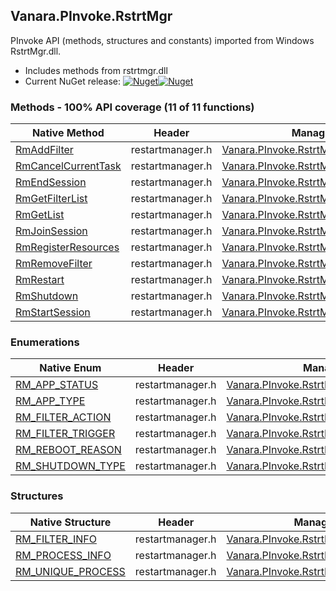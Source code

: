 ## Vanara.PInvoke.RstrtMgr  
PInvoke API (methods, structures and constants) imported from Windows RstrtMgr.dll.

- Includes methods from rstrtmgr.dll  
- Current NuGet release: [![Nuget](https://img.shields.io/nuget/v/Vanara.PInvoke.RstrtMgr?logo=nuget&style=flat-square)![Nuget](https://img.shields.io/nuget/dt/Vanara.PInvoke.RstrtMgr?label=%20&style=flat-square)](https://www.nuget.org/packages/Vanara.PInvoke.RstrtMgr)  
### Methods - 100% API coverage (11 of 11 functions)  
Native Method | Header | Managed Method  
--- | --- | ---  
[RmAddFilter](https://www.google.com/search?num=5&q=RmAddFilter+site%3Adocs.microsoft.com) | restartmanager.h | [Vanara.PInvoke.RstrtMgr.RmAddFilter](https://github.com/dahall/Vanara/search?l=C%23&q=RmAddFilter)  
[RmCancelCurrentTask](https://www.google.com/search?num=5&q=RmCancelCurrentTask+site%3Adocs.microsoft.com) | restartmanager.h | [Vanara.PInvoke.RstrtMgr.RmCancelCurrentTask](https://github.com/dahall/Vanara/search?l=C%23&q=RmCancelCurrentTask)  
[RmEndSession](https://www.google.com/search?num=5&q=RmEndSession+site%3Adocs.microsoft.com) | restartmanager.h | [Vanara.PInvoke.RstrtMgr.RmEndSession](https://github.com/dahall/Vanara/search?l=C%23&q=RmEndSession)  
[RmGetFilterList](https://www.google.com/search?num=5&q=RmGetFilterList+site%3Adocs.microsoft.com) | restartmanager.h | [Vanara.PInvoke.RstrtMgr.RmGetFilterList](https://github.com/dahall/Vanara/search?l=C%23&q=RmGetFilterList)  
[RmGetList](https://www.google.com/search?num=5&q=RmGetList+site%3Adocs.microsoft.com) | restartmanager.h | [Vanara.PInvoke.RstrtMgr.RmGetList](https://github.com/dahall/Vanara/search?l=C%23&q=RmGetList)  
[RmJoinSession](https://www.google.com/search?num=5&q=RmJoinSession+site%3Adocs.microsoft.com) | restartmanager.h | [Vanara.PInvoke.RstrtMgr.RmJoinSession](https://github.com/dahall/Vanara/search?l=C%23&q=RmJoinSession)  
[RmRegisterResources](https://www.google.com/search?num=5&q=RmRegisterResources+site%3Adocs.microsoft.com) | restartmanager.h | [Vanara.PInvoke.RstrtMgr.RmRegisterResources](https://github.com/dahall/Vanara/search?l=C%23&q=RmRegisterResources)  
[RmRemoveFilter](https://www.google.com/search?num=5&q=RmRemoveFilter+site%3Adocs.microsoft.com) | restartmanager.h | [Vanara.PInvoke.RstrtMgr.RmRemoveFilter](https://github.com/dahall/Vanara/search?l=C%23&q=RmRemoveFilter)  
[RmRestart](https://www.google.com/search?num=5&q=RmRestart+site%3Adocs.microsoft.com) | restartmanager.h | [Vanara.PInvoke.RstrtMgr.RmRestart](https://github.com/dahall/Vanara/search?l=C%23&q=RmRestart)  
[RmShutdown](https://www.google.com/search?num=5&q=RmShutdown+site%3Adocs.microsoft.com) | restartmanager.h | [Vanara.PInvoke.RstrtMgr.RmShutdown](https://github.com/dahall/Vanara/search?l=C%23&q=RmShutdown)  
[RmStartSession](https://www.google.com/search?num=5&q=RmStartSession+site%3Adocs.microsoft.com) | restartmanager.h | [Vanara.PInvoke.RstrtMgr.RmStartSession](https://github.com/dahall/Vanara/search?l=C%23&q=RmStartSession)  
### Enumerations  
Native Enum | Header | Managed Enum  
--- | --- | ---  
[RM_APP_STATUS](https://www.google.com/search?num=5&q=RM_APP_STATUS+site%3Adocs.microsoft.com) | restartmanager.h | [Vanara.PInvoke.RstrtMgr.RM_APP_STATUS](https://github.com/dahall/Vanara/search?l=C%23&q=RM_APP_STATUS)  
[RM_APP_TYPE](https://www.google.com/search?num=5&q=RM_APP_TYPE+site%3Adocs.microsoft.com) | restartmanager.h | [Vanara.PInvoke.RstrtMgr.RM_APP_TYPE](https://github.com/dahall/Vanara/search?l=C%23&q=RM_APP_TYPE)  
[RM_FILTER_ACTION](https://www.google.com/search?num=5&q=RM_FILTER_ACTION+site%3Adocs.microsoft.com) | restartmanager.h | [Vanara.PInvoke.RstrtMgr.RM_FILTER_ACTION](https://github.com/dahall/Vanara/search?l=C%23&q=RM_FILTER_ACTION)  
[RM_FILTER_TRIGGER](https://www.google.com/search?num=5&q=RM_FILTER_TRIGGER+site%3Adocs.microsoft.com) | restartmanager.h | [Vanara.PInvoke.RstrtMgr.RM_FILTER_TRIGGER](https://github.com/dahall/Vanara/search?l=C%23&q=RM_FILTER_TRIGGER)  
[RM_REBOOT_REASON](https://www.google.com/search?num=5&q=RM_REBOOT_REASON+site%3Adocs.microsoft.com) | restartmanager.h | [Vanara.PInvoke.RstrtMgr.RM_REBOOT_REASON](https://github.com/dahall/Vanara/search?l=C%23&q=RM_REBOOT_REASON)  
[RM_SHUTDOWN_TYPE](https://www.google.com/search?num=5&q=RM_SHUTDOWN_TYPE+site%3Adocs.microsoft.com) | restartmanager.h | [Vanara.PInvoke.RstrtMgr.RM_SHUTDOWN_TYPE](https://github.com/dahall/Vanara/search?l=C%23&q=RM_SHUTDOWN_TYPE)  
### Structures  
Native Structure | Header | Managed Structure  
--- | --- | ---  
[RM_FILTER_INFO](https://www.google.com/search?num=5&q=RM_FILTER_INFO+site%3Adocs.microsoft.com) | restartmanager.h | [Vanara.PInvoke.RstrtMgr.RM_FILTER_INFO](https://github.com/dahall/Vanara/search?l=C%23&q=RM_FILTER_INFO)  
[RM_PROCESS_INFO](https://www.google.com/search?num=5&q=RM_PROCESS_INFO+site%3Adocs.microsoft.com) | restartmanager.h | [Vanara.PInvoke.RstrtMgr.RM_PROCESS_INFO](https://github.com/dahall/Vanara/search?l=C%23&q=RM_PROCESS_INFO)  
[RM_UNIQUE_PROCESS](https://www.google.com/search?num=5&q=RM_UNIQUE_PROCESS+site%3Adocs.microsoft.com) | restartmanager.h | [Vanara.PInvoke.RstrtMgr.RM_UNIQUE_PROCESS](https://github.com/dahall/Vanara/search?l=C%23&q=RM_UNIQUE_PROCESS)  
